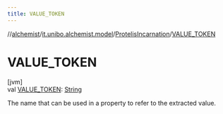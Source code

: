```yaml
---
title: VALUE_TOKEN
---
```

//[alchemist](../../../index.html)/[it.unibo.alchemist.model](../index.html)/[ProtelisIncarnation](index.html)/[VALUE_TOKEN](-v-a-l-u-e_-t-o-k-e-n.html)



# VALUE_TOKEN



[jvm]\
val [VALUE_TOKEN](-v-a-l-u-e_-t-o-k-e-n.html): [String](https://docs.oracle.com/javase/8/docs/api/java/lang/String.html)



The name that can be used in a property to refer to the extracted value.





